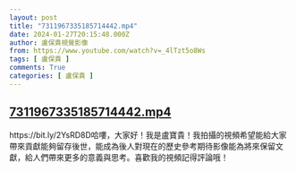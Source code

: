 ```yaml
---
layout: post
title: "7311967335185714442.mp4"
date: 2024-01-27T20:15:48.000Z
author: 盧保貴視覺影像
from: https://www.youtube.com/watch?v=_4lTzt5o8Ws
tags: [ 盧保貴 ]
comments: True
categories: [ 盧保貴 ]
---
```

<!--1706386548000-->
[7311967335185714442.mp4](https://www.youtube.com/watch?v=_4lTzt5o8Ws)
------

<div>
https://bit.ly/2YsRD8D哈嘍，大家好！我是盧寶貴！我拍攝的視頻希望能給大家帶來貢獻能夠留存後世，能成為後人對現在的歷史參考期待影像能為將來保留文獻，給人們帶來更多的意義與思考。喜歡我的視頻記得評論哦！
</div>
